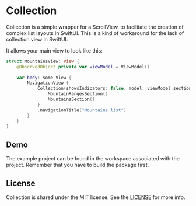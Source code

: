 # Collection

Collection is a simple wrapper for a ScrollView, to facilitate the creation of complex list layouts in SwiftUI. This is a kind of workaround for the lack of collection view in SwiftUI.

It allows your main view to look like this:
```swift
struct MountainsView: View {
    @ObservedObject private var viewModel = ViewModel()
    
    var body: some View {
        NavigationView {
            Collection(showsIndicators: false, model: viewModel.sections) {
                MountainRangesSection()
                MountainsSection()
            }
            .navigationTitle("Mountains list")
        }
    }
}
```

## Demo

The example project can be found in the workspace associated with the project.
Remember that you have to build the package first.

## License

Collection is shared under the MIT license. See the [LICENSE](./LICENSE) for more info.
